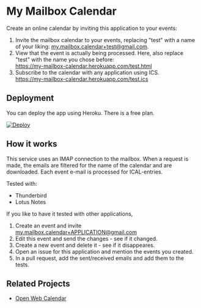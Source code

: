 My Mailbox Calendar
===================

Create an online calendar by inviting this application to your events:
1. Invite the mailbox calendar to your events, replacing "test" with a
   name of your liking:
   [my.mailbox.calendar+test@gmail.com](mailto:my.mailbox.calendar+test@gmail.com).
2. View that the event is actually being processed. Here, also replace
   "test" with the name you chose before:  
   https://my-mailbox-calendar.herokuapp.com/test.html
3. Subscribe to the calendar with any application using ICS.  
   https://my-mailbox-calendar.herokuapp.com/test.ics

## Deployment

You can deploy the app using Heroku.
There is a free plan.

[![Deploy](https://www.herokucdn.com/deploy/button.svg)](https://heroku.com/deploy)

## How it works

This service uses an IMAP connection to the mailbox.
When a request is made, the emails are filtered for the name of the calendar
and are downloaded.
Each event e-mail is processed for ICAL-entries.

Tested with:

- Thunderbird
- Lotus Notes

If you like to have it tested with other applications, 

1. Create an event and invite my.mailbox.calendar+APPLICATION@gmail.com
2. Edit this event and send the changes - see if it changed.
3. Create a new event and delete it - see if it disappeares.
4. Open an issue for this application and mention the events you created.
5. In a pull request, add the sent/received emails and add them to the tests.

Related Projects
----------------

- [Open Web Calendar](https://github.com/niccokunzmann/open-web-calendar/)
